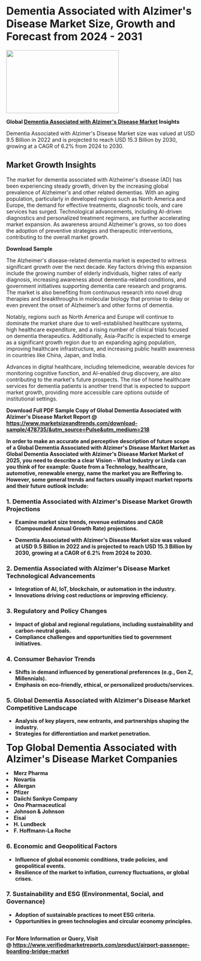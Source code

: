 <H1>Dementia Associated with Alzimer's Disease Market Size, Growth and Forecast from 2024 - 2031</H1><img class="aligncenter size-medium wp-image-584254" src="https://thirdeyenews.in/wp-content/uploads/2024/09/Global-Market-Research-300x168.jpeg" alt="" width="300" height="168" /><p><strong>Global&nbsp;<a href="https://www.marketsizeandtrends.com/download-sample/478735/&amp;utm_source=Pulse&amp;utm_medium=218">Dementia Associated with Alzimer's Disease Market</a> Insights</strong></p><p>Dementia Associated with Alzimer's Disease Market size was valued at USD 9.5 Billion in 2022 and is projected to reach USD 15.3 Billion by 2030, growing at a CAGR of 6.2% from 2024 to 2030.</p><p><h2>Market Growth Insights</h2> <p>The market for dementia associated with Alzheimer's disease (AD) has been experiencing steady growth, driven by the increasing global prevalence of Alzheimer's and other related dementias. With an aging population, particularly in developed regions such as North America and Europe, the demand for effective treatments, diagnostic tools, and care services has surged. Technological advancements, including AI-driven diagnostics and personalized treatment regimens, are further accelerating market expansion. As awareness around Alzheimer's grows, so too does the adoption of preventive strategies and therapeutic interventions, contributing to the overall market growth.</p> <p><strong>Download Sample</strong></p> <p>The Alzheimer's disease-related dementia market is expected to witness significant growth over the next decade. Key factors driving this expansion include the growing number of elderly individuals, higher rates of early diagnosis, increasing awareness about dementia-related conditions, and government initiatives supporting dementia care research and programs. The market is also benefiting from continuous research into novel drug therapies and breakthroughs in molecular biology that promise to delay or even prevent the onset of Alzheimer’s and other forms of dementia.</p> <p>Notably, regions such as North America and Europe will continue to dominate the market share due to well-established healthcare systems, high healthcare expenditure, and a rising number of clinical trials focused on dementia therapeutics. Additionally, Asia-Pacific is expected to emerge as a significant growth region due to an expanding aging population, improving healthcare infrastructure, and increasing public health awareness in countries like China, Japan, and India.</p> <p>Advances in digital healthcare, including telemedicine, wearable devices for monitoring cognitive function, and AI-enabled drug discovery, are also contributing to the market's future prospects. The rise of home healthcare services for dementia patients is another trend that is expected to support market growth, providing more accessible care options outside of institutional settings.</p> <p><strong></p><p><span class=""><strong>Download Full PDF Sample Copy of Global Dementia Associated with Alzimer's Disease Market Report</strong> @ <a href="https://www.marketsizeandtrends.com/download-sample/478735/&amp;utm_source=Pulse&amp;utm_medium=218" target="_blank">https://www.marketsizeandtrends.com/download-sample/478735/&amp;utm_source=Pulse&amp;utm_medium=218</a></span></p><p>In order to make an accurate and perceptive description of future scope of a Global&nbsp;Dementia Associated with Alzimer's Disease Market Market as Global&nbsp;Dementia Associated with Alzimer's Disease Market Market of 2025, you need to describe a clear Vision &ndash; What Industry or Linda can you think of for example: Quote from a Technology, healthcare, automotive, renewable energy, name the market you are Reffering to. However, some general trends and factors usually impact market reports and their future outlook include:</p><h3>1.&nbsp;<strong>Dementia Associated with Alzimer's Disease Market Growth Projections</strong></h3><ul><li>Examine market size trends, revenue estimates and CAGR (Compounded Annual Growth Rate) projections.</li><li><p>Dementia Associated with Alzimer's Disease Market size was valued at USD 9.5 Billion in 2022 and is projected to reach USD 15.3 Billion by 2030, growing at a CAGR of 6.2% from 2024 to 2030.</p></li></ul><h3>2.&nbsp;<strong>Dementia Associated with Alzimer's Disease Market Technological Advancements</strong></h3><ul><li>Integration of AI, IoT, blockchain, or automation in the industry.</li><li>Innovations driving cost reductions or improving efficiency.</li></ul><h3>3.&nbsp;<strong>Regulatory and Policy Changes</strong></h3><ul><li>Impact of global and regional regulations, including sustainability and carbon-neutral goals.</li><li>Compliance challenges and opportunities tied to government initiatives.</li></ul><h3>4.&nbsp;<strong>Consumer Behavior Trends</strong></h3><ul><li>Shifts in demand influenced by generational preferences (e.g., Gen Z, Millennials).</li><li>Emphasis on eco-friendly, ethical, or personalized products/services.</li></ul><h3>5.&nbsp;<strong>Global Dementia Associated with Alzimer's Disease Market Competitive Landscape</strong></h3><ul><li>Analysis of key players, new entrants, and partnerships shaping the industry.</li><li>Strategies for differentiation and market penetration.</li></ul><p data-pm-slice="1 1 []"><span style="color: inherit; font-family: inherit; font-size: 25px;">Top Global Dementia Associated with Alzimer's Disease Market Companies</span></p><div class="" data-test-id=""><p><li>Merz Pharma</li><li> Novartis</li><li> Allergan</li><li> Pfizer</li><li> Daiichi Sankyo Company</li><li> Ono Pharmaceutical</li><li> Johnson & Johnson</li><li> Eisai</li><li> H. Lundbeck</li><li> F. Hoffmann-La Roche</li></p></div><h3>6.&nbsp;<strong>Economic and Geopolitical Factors</strong></h3><ul><li>Influence of global economic conditions, trade policies, and geopolitical events.</li><li>Resilience of the market to inflation, currency fluctuations, or global crises.</li></ul><h3>7.&nbsp;<strong>Sustainability and ESG (Environmental, Social, and Governance)</strong></h3><ul><li>Adoption of sustainable practices to meet ESG criteria.</li><li>Opportunities in green technologies and circular economy principles.</li></ul><h2><strong style="font-size: 14px;">For More Information or Query, Visit @&nbsp;</strong><a style="background-color: #ffffff; font-size: 14px;" href="https://www.marketsizeandtrends.com/report/dementia-associated-with-alzimers-disease-market/" target="_blank">https://www.verifiedmarketreports.com/product/airport-passenger-boarding-bridge-market</a></h2>
